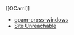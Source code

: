[[OCaml]]

- [opam-cross-windows](https://github.com/ocaml-cross/opam-cross-windows)
- [Site Unreachable](https://qnighy.hatenablog.com/entry/2018/03/18/220000)

